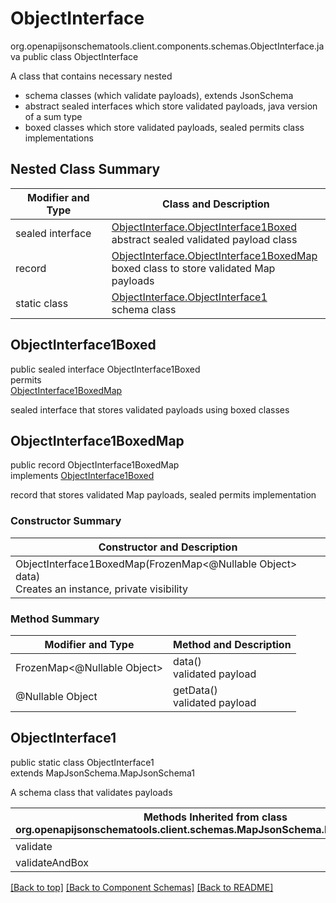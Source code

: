 # ObjectInterface
org.openapijsonschematools.client.components.schemas.ObjectInterface.java
public class ObjectInterface<br>

A class that contains necessary nested
- schema classes (which validate payloads), extends JsonSchema
- abstract sealed interfaces which store validated payloads, java version of a sum type
- boxed classes which store validated payloads, sealed permits class implementations

## Nested Class Summary
| Modifier and Type | Class and Description |
| ----------------- | ---------------------- |
| sealed interface | [ObjectInterface.ObjectInterface1Boxed](#objectinterface1boxed)<br> abstract sealed validated payload class |
| record | [ObjectInterface.ObjectInterface1BoxedMap](#objectinterface1boxedmap)<br> boxed class to store validated Map payloads |
| static class | [ObjectInterface.ObjectInterface1](#objectinterface1)<br> schema class |

## ObjectInterface1Boxed
public sealed interface ObjectInterface1Boxed<br>
permits<br>
[ObjectInterface1BoxedMap](#objectinterface1boxedmap)

sealed interface that stores validated payloads using boxed classes

## ObjectInterface1BoxedMap
public record ObjectInterface1BoxedMap<br>
implements [ObjectInterface1Boxed](#objectinterface1boxed)

record that stores validated Map payloads, sealed permits implementation

### Constructor Summary
| Constructor and Description |
| --------------------------- |
| ObjectInterface1BoxedMap(FrozenMap<@Nullable Object> data)<br>Creates an instance, private visibility |

### Method Summary
| Modifier and Type | Method and Description |
| ----------------- | ---------------------- |
| FrozenMap<@Nullable Object> | data()<br>validated payload |
| @Nullable Object | getData()<br>validated payload |

## ObjectInterface1
public static class ObjectInterface1<br>
extends MapJsonSchema.MapJsonSchema1

A schema class that validates payloads

| Methods Inherited from class org.openapijsonschematools.client.schemas.MapJsonSchema.MapJsonSchema1 |
| ------------------------------------------------------------------ |
| validate                                                           |
| validateAndBox                                                     |

[[Back to top]](#top) [[Back to Component Schemas]](../../../README.md#Component-Schemas) [[Back to README]](../../../README.md)
